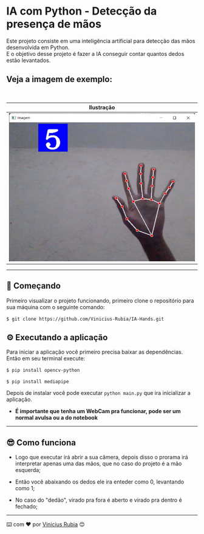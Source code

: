 # IA com Python - Detecção da presença de mãos

Este projeto consiste em uma inteligência artificial para detecção das mãos desenvolvida em Python.\
E o objetivo desse projeto é fazer a IA conseguir contar quantos dedos estão levantados.

## Veja a imagem de exemplo:
<br>

|Ilustração|
|---|
|![layout](layout.png)
---

## 🚀 Começando

Primeiro visualizar o projeto funcionando, primeiro clone o repositório para sua máquina com o seguinte comando:

```
$ git clone https://github.com/Vinicius-Rubia/IA-Hands.git
```

## ⚙️ Executando a aplicação

Para iniciar a aplicação você primeiro precisa baixar as dependências. Então em seu terminal execute:

```
$ pip install opencv-python
```
```
$ pip install mediapipe
```

Depois de instalar você pode executar `python main.py` que ira inicializar a aplicação.

- <strong>É importante que tenha um WebCam pra funcionar, pode ser um normal avulsa ou a do notebook </strong>
---

## 😎 Como funciona

- Logo que executar irá abrir a sua câmera, depois disso o prorama irá interpretar apenas uma das mãos, que no caso do projeto é a mão esquerda;

- Então você abaixando os dedos ele ira enteder como 0, levantando como 1;

- No caso do "dedão", virado pra fora é aberto e virado pra dentro é fechado;

---
⌨️ com ❤️ por [Vinicius Rubia](https://github.com/Vinicius-Rubia) 😊